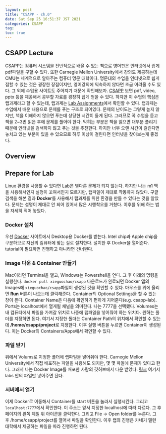```yaml
---
layout: post
title: "CSAPP - ch.0"
date: Sat Sep 25 16:51:37 JST 2021
categories: CSAPP
tag:
toc: true
---
```

## CSAPP Lecture
CSAPP는 컴퓨터 시스템을 전반적으로 배울 수 있는 책으로 영어판은 인터넷에서 쉽게 pdf파일을 구할 수 있다. 또한 Carnegie Mellon University에서 강의도 제공하는데 CMU는 세계적으로 알아주는 컴퓨터 명문 대학이다. 명문대의 수업을 인터넷으로 쉽게 접할 수 있는 것은 굉장한 장점이지만, 영어강의에 익숙하지 않다면 조금 어려울 수도 있다. 그 외에 수업용 사이트도 주어지기 때문에 확인해보자. [CSAPP](http://www.cs.cmu.edu/~213/schedule.html)
보면 pdf, video, pptx 등을 제공해서 공부할 자료를 굉장히 쉽게 얻을 수 있다. 하지만 이 수업의 핵심은 랩과제라고 할 수 있는데, 랩과제는 [Lab Assignments](http://csapp.cs.cmu.edu/3e/labs.html)에서 확인할 수 있다.
랩과제는 수업에서 배운 내용으로 문제를 푸는 구조로 되어있다. 문제의 난이도는 그렇게 높지 않지만, 책을 이해하지 않으면 푸는데 상당한 시간이 들게 된다. 그러므로 꼭 수업을 듣고 책을 2~3번 읽은 후에 문제를 풀어야 한다. 막히는 부분은 책을 읽으면 대부분 풀리기 때문에 인터넷을 검색하지 않고 푸는 것을 추천한다. 하지만 너무 오랜 시간이 걸린다면 놓치고 있는 부분이 있을 수 있으므로 하루 이상이 걸린다면 인터넷을 찾아보는게 좋겠다.

## Overview

## Prepare for Lab
Linux 환경을 사용할 수 있다면 Lab은 별다른 문제가 되지 않는다. 하지만 나는 
m1 맥을 사용해서인지 설정이 꼬여서인지 모르지만, 랩파일이 제대로 작동하지 않았다. 구글 검색을 해본 결과 **Docker**를 사용해서 랩과제를 위한 환경을 만들 수 있다는 것을 알았다. 문제는 설명이 제대로 안 되어 있어서 많은 시행착오를 거쳤다. 이후를 위해 하는 법을 자세히 적어 놓았다.

### Docker 설치
우선 [Docker](https://www.docker.com/products/docker-desktop) 사이트에서 Desktop용 Docker를 받는다. Intel chip과 Apple chip을 구분하므로 자신의 컴퓨터에 맞는 걸로 설치한다. 설치한 후 Docker을 열어준다. tutorial이 필요하면 진행하고 아니라면 건너뛴다.

### Image 다운 & Container 만들기
Mac이라면 Terminal을 열고, Windows는 Powershell을 연다. 그 후 아래의 명령을 실행한다.
`docker pull xieguochao/csapp`
다운로드가 완료되면 Docker 앱의 Images에 `xieguochao/csapp`파일이 생성된 것을 확인할 수 있다. 마우스를 위에 올리면 **Run** 버튼이 나오는데 클릭해준다. Container의 Optional Settings을 할 수 있는 창이 뜬다. Container Name은 다음에 확인하기 편하게 지어준다(e.g. csapp-lab). Ports는 localhost에서 열게될 채널을 의미한다. 나는 7777을 선택했다. Volumes는 내 컴퓨터에서 파일을 가져갈 위치로 나중에 랩파일을 넣어줘야 하는 위치다. 원하는 폴더를 지정하면 된다. 여기서 지정한 폴더는 Container Path의 위치에서 확인할 수 있는데 **/home/csapp/project**로 지정한다. 이후 실행 버튼을 누르면 Container이 생성된다. 이는 Docker의 Containers/Apps에서 확인할 수 있다.

### 파일 받기
위에서 Volums로 지정한 폴더에 랩파일을 넣어줘야 한다. Carnegie Mellon University에서 직접 배포하는 파일을 사용해도 되지만, 몇 몇 파일에 문제가 있다고 한다. 그래서 나는 Docker Image를 배포한 사람의 깃허브에서 다운 받았다. [링크](https://github.com/XieGuochao/csapp) 여기서 labs 안의 파일만 넣어주면 된다.

### 서버에서 열기
이제 Docker로 이동해서 Container를 start 버튼을 눌러서 실행시킨다. 그리고 `localhost:7777`에서 확인한다. 이 주소는 앞서 지정한 localhost에 따라 다르다. 그 후 페이지의 왼쪽 제일 위 아이콘을 클릭한다. 그리고 File -> Open folder를 누른다. 그 후 /home/csapp/project를 열어서 파일을 확인한다. 이후 랩의 진행은 카네기 맬런 대학에서 제공하는 파일을 따라 진행하면 된다.
